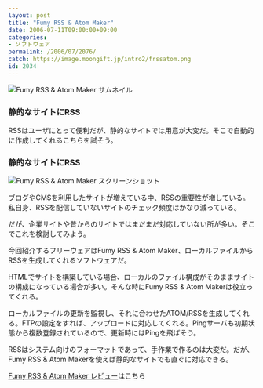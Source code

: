 ```yaml
---
layout: post
title: "Fumy RSS & Atom Maker"
date: 2006-07-11T09:00:00+09:00
categories:
- ソフトウェア
permalink: /2006/07/2076/
catch: https://image.moongift.jp/intro2/frssatom.png
id: 2034
---
```

 ![Fumy RSS & Atom Maker サムネイル](https://image.moongift.jp/intro2/frssatom.t.png "Fumy RSS & Atom Maker サムネイル")
  

### 静的なサイトにRSS
  
RSSはユーザにとって便利だが、静的なサイトでは用意が大変だ。そこで自動的に作成してくれるこちらを試そう。  
<!--more-->  

### 静的なサイトにRSS
  

![Fumy RSS & Atom Maker スクリーンショット](https://image.moongift.jp/intro2/frssatom.png "Fumy RSS & Atom Maker スクリーンショット")

  

ブログやCMSを利用したサイトが増えている中、RSSの重要性が増している。私自身、RSSを配信していないサイトのチェック頻度はかなり減っている。

  

だが、企業サイトや昔からのサイトではまだまだ対応していない所が多い。そこでこれを検討してみよう。

  

今回紹介するフリーウェアはFumy RSS & Atom Maker、ローカルファイルからRSSを生成してくれるソフトウェアだ。

  

HTMLでサイトを構築している場合、ローカルのファイル構成がそのままサイトの構成になっている場合が多い。そんな時にFumy RSS & Atom Makerは役立ってくれる。

  

ローカルファイルの更新を監視し、それに合わせたATOM/RSSを生成してくれる。FTPの設定をすれば、アップロードに対応してくれる。Pingサーバも初期状態から複数登録されているので、更新時にはPingを飛ばそう。

  

RSSはシステム向けのフォーマットであって、手作業で作るのは大変だ。だが、Fumy RSS & Atom Makerを使えば静的なサイトでも直ぐに対応できる。

  

[Fumy RSS & Atom Maker レビュー](http://fw.moongift.jp/review/i-2077.html)はこちら

